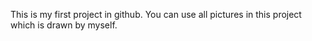 This is my first project in github.
You can use all pictures in this project which is drawn by myself.
